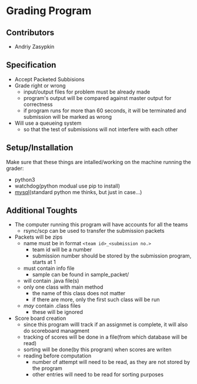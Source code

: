 # Grading Program

## Contributors
- Andriy Zasypkin

## Specification
- Accept Packeted Subbisions
- Grade right or wrong
  - input/output files for problem must be already made
  - program's output will be compared against master output for correctness
  - if program runs for more than 60 seconds, it will be terminated and submission will be marked as wrong
- Will use a queueing system
  - so that the test of submissions will not interfere with each other

## Setup/Installation
Make sure that these things are intalled/working on the machine running the grader:
- python3
- watchdog(python modual use pip to install)
- [mysql](https://dev.mysql.com/doc/connector-python/en/connector-python-example-connecting.html "documentation")(standard python me thinks, but just in case...)

## Additional Toughts
- The computer running this program will have accounts for all the teams
  - rsync/scp can be used to transfer the submission packets
- Packets will be zips
  - name must be in format `<team id>_<submission no.>`
    - team id will be a number
    - submission number should be stored by the submission program, starts at 1
  - must contain info file
    - sample can be found in sample_packet/
  - will contain .java file(s)
  - only one class with main method
    - the name of this class does not matter
    - if there are more, only the first such class will be run
  - *may* contain .class files
    - these will be ignored
- Score board creation
  - since this program willl track if an assignmet is complete, it will also do scoreboard managment
  - tracking of scores will be done in a file(from which database will be read)
  - sorting will be done(by this program) when scores are writen
  - reading before computation
    - number of attempt will need to be read, as they are not stored by the program
    - other entries will need to be read for sorting purposes
